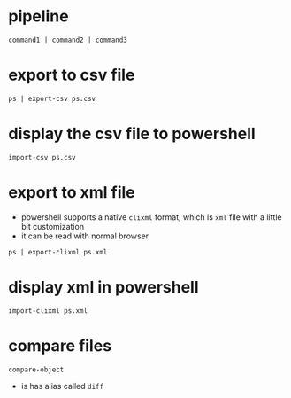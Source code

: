 # pipeline

```=
command1 | command2 | command3
```

# export to csv file 

```=
ps | export-csv ps.csv
```

# display the csv file to powershell

```=
import-csv ps.csv
```

# export to xml file
* powershell supports a native `clixml` format, which is `xml` file with a little bit customization
* it can be read with normal browser

```=
ps | export-clixml ps.xml
```

# display xml in powershell

```=
import-clixml ps.xml
```


# compare files

```=
compare-object 
```
* is has alias called `diff`
